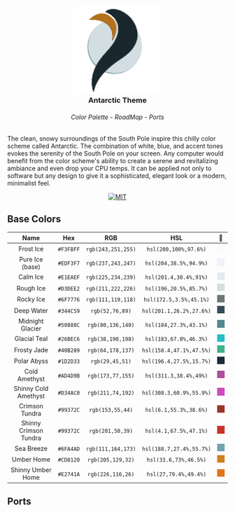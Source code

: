 <h3 align="center">
  <img src="https://github.com/AntarcticTheme/.github/blob/main/images/logo.png" width="200" alt="Logo"/><br/>
  Antarctic Theme
</h3>

<h6 align="center">
  <a hrfe="https://github.com/AntarcticTheme#base-colors">Color Palette</a>
  <a hrfe="https://github.com/orgs/AntarcticTheme/projects/3/views/2"> - RoadMap - </a>
  <a hrfe="https://github.com/AntarcticTheme#ports">Ports</a>
</h6>

The clean, snowy surroundings of the South Pole inspire this chilly color scheme called Antarctic. The combination of white, blue, and accent tones evokes the serenity of the South Pole on your screen. Any computer would benefit from the color scheme's ability to create a serene and revitalizing ambiance and even drop your CPU temps. It can be applied not only to software but any design to give it a sophisticated, elegant look or a modern, minimalist feel.

<p align="center">
  <a href="https://github.com/AntarcticTheme/.github/blob/main/LICENSE">
    <img src="https://img.shields.io/badge/MIT-EDF3F7?style=flat-square&label=License&labelColor=344C59&link=https%3A%2F%2Fgithub.com%2FAntarcticTheme%2F.github%2Fblob%2Fmain%2FLICENSE" alt="MIT"></a>
</p>

## Base Colors
| **Name** 	                | **Hex** 	| **RGB** 	        | **HSL** 	                | 🎨|
|:---------:	            |:-------:	|:-------:	        |:-------:	                |:-------:|
|Frost Ice                  |`#F3FBFF`  |`rgb(243,251,255)` |`hsl(200,100%,97.6%)`      |![Frost Ice](images/1.png) |   
|Pure Ice (base)            |`#EDF3F7`  |`rgb(237,243,247)` |`hsl(204,38.5%,94.9%)`     |![Pure Ice](images/2.png) |
|Calm Ice                   |`#E1EAEF`  |`rgb(225,234,239)` |`hsl(201.4,30.4%,91%)`     |![Calm Ice](images/3.png)|
|Rough Ice                  |`#D3DEE2`  |`rgb(211,222,226)` |`hsl(196,20.5%,85.7%)`     |![Rough Ice](images/4.png)|
|Rocky Ice                  |`#6F7776`  |`rgb(111,119,118)` |`hsl(172.5,3.5%,45.1%)`    |![Rocky Ice](images/5.png)|   
|Deep Water                 |`#344C59`  |`rgb(52,76,89)`    |`hsl(201.1,26.2%,27.6%)`   |![Deep Water](images/6.png)|
|Midnight Glacier           |`#50888C`  |`rgb(80,136,140)`  |`hsl(184,27.3%,43.1%)`     |![Midnight Glacier](images/7.png)|
|Glacial Teal 	            |`#26BEC6`  |`rgb(38,190,198)`  |`hsl(183,67.8%,46.3%)`     |![Glacial Teal](images/8.png)|
|Frosty Jade  	            |`#40B289`  |`rgb(64,178,137)`  |`hsl(158.4,47.1%,47.5%)`   |![Frosty Jade](images/9.png)|
|Polar Abyss                |`#1D2D33`  |`rgb(29,45,51)`    |`hsl(196.4,27.5%,15.7%)`   |![Polar Abyss](images/10.png)|
|Cold Amethyst              |`#AD4D9B`  |`rgb(173,77,155)`  |`hsl(311.3,38.4%,49%)`     |![Cold Amethyst](images/11.png)|
|Shinny Cold Amethyst       |`#D34AC0`  |`rgb(211,74,192)`  |`hsl(308.3,60.9%,55.9%)`   |![Shinny Cold Amethyst](images/12.png)|
|Crimson Tundra             |`#99372C`  |`rgb(153,55,44)`   |`hsl(6.1,55.3%,38.6%)`     |![Crimson Tundra](images/13.png)|
|Shinny Crimson Tundra      |`#99372C`  |`rgb(201,50,39)`   |`hsl(4.1,67.5%,47.1%)`     |![Shinny Crimson Tundra ](images/14.png)|
|Sea Breeze                 |`#6FA4AD`  |`rgb(111,164,173)` |`hsl(188.7,27.4%,55.7%)`   |![Sea Breeze](images/15.png)|
|Umber Home                 |`#CD8120`  |`rgb(205,129,32)`  |`hsl(33.6,73%,46.5%)`      |![Umber Home](images/16.png)|
|Shinny Umber Home          |`#E2741A`  |`rgb(226,116,26)`  |`hsl(27,79.4%,49.4%)`      |![Shinny Umber Home](images/17.png)|

## Ports
